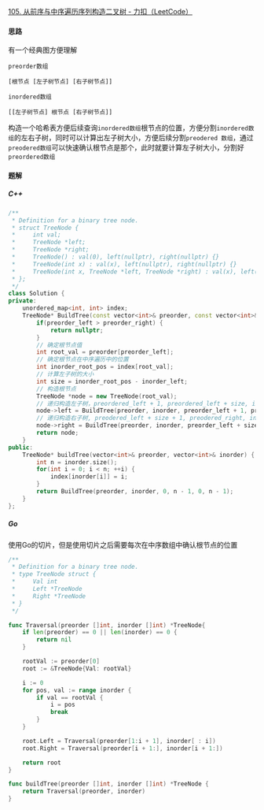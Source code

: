 [105. 从前序与中序遍历序列构造二叉树 - 力扣（LeetCode）](https://leetcode.cn/problems/construct-binary-tree-from-preorder-and-inorder-traversal/description/)

#### 思路

有一个经典图方便理解

`preorder数组`

`[根节点 [左子树节点] [右子树节点]]`

`inordered数组`

`[[左子树节点] 根节点 [右子树节点]]`

构造一个哈希表方便后续查询`inordered数组`根节点的位置，方便分割`inordered数组`的左右子树，同时可以计算出左子树大小，方便后续分割`preodered 数组`，通过`preodered数组`可以快速确认根节点是那个，此时就要计算左子树大小，分割好`preordered数组`



#### 题解

##### C++

```c++
/**
 * Definition for a binary tree node.
 * struct TreeNode {
 *     int val;
 *     TreeNode *left;
 *     TreeNode *right;
 *     TreeNode() : val(0), left(nullptr), right(nullptr) {}
 *     TreeNode(int x) : val(x), left(nullptr), right(nullptr) {}
 *     TreeNode(int x, TreeNode *left, TreeNode *right) : val(x), left(left), right(right) {}
 * };
 */
class Solution {
private:
    unordered_map<int, int> index;
    TreeNode* BuildTree(const vector<int>& preorder, const vector<int>& inorder, int preorder_left, int preorder_right, int inorder_left, int inorder_right) {
        if(preorder_left > preorder_right) {
            return nullptr;
        }
        // 确定根节点值
        int root_val = preorder[preorder_left];
        // 确定根节点在中序遍历中的位置
        int inorder_root_pos = index[root_val];
        // 计算左子树的大小
        int size = inorder_root_pos - inorder_left;
        // 构造根节点
        TreeNode *node = new TreeNode(root_val);
        // 递归构造左子树，preordered_left + 1, preordered_left + size, inorder_lef, inorder_root_pos - 1
        node->left = BuildTree(preorder, inorder, preorder_left + 1, preorder_left + size, inorder_left, inorder_root_pos - 1);
        // 递归构造右子树, preodered_left + size + 1, preodered_right, inorder_root_pos + 1, inodered_right
        node->right = BuildTree(preorder, inorder, preorder_left + size + 1, preorder_right,  inorder_root_pos + 1, inorder_right);
        return node;
    }
public:
    TreeNode* buildTree(vector<int>& preorder, vector<int>& inorder) {
        int n = inorder.size();
        for(int i = 0; i < n; ++i) {
            index[inorder[i]] = i;
        }
        return BuildTree(preorder, inorder, 0, n - 1, 0, n - 1);
    }
};
```



##### Go

使用Go的切片，但是使用切片之后需要每次在中序数组中确认根节点的位置

```go
/**
 * Definition for a binary tree node.
 * type TreeNode struct {
 *     Val int
 *     Left *TreeNode
 *     Right *TreeNode
 * }
 */

func Traversal(preorder []int, inorder []int) *TreeNode{
    if len(preorder) == 0 || len(inorder) == 0 {
        return nil
    }

    rootVal := preorder[0]
    root := &TreeNode{Val: rootVal}

    i := 0
    for pos, val := range inorder {
        if val == rootVal {
            i = pos
            break
        }
    }

    root.Left = Traversal(preorder[1:i + 1], inorder[ : i])
    root.Right = Traversal(preorder[i + 1:], inorder[i + 1:])

    return root
}

func buildTree(preorder []int, inorder []int) *TreeNode {
    return Traversal(preorder, inorder)
}
```





